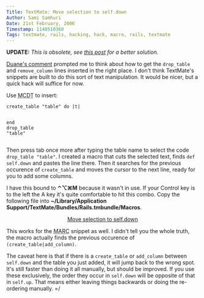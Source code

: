 ```yaml
---
Title: TextMate: Move selection to self.down
Author: Sami Samhuri
Date: 21st February, 2006
Timestamp: 1140510360
Tags: textmate, rails, hacking, hack, macro, rails, textmate
---
```


<p><strong>UPDATE:</strong> <em>This is obsolete, see <a href="/posts/2006/02/textmate-insert-text-into-self-down">this post</a> for a better solution.</em></p>

<p><a href="/posts/2006/02/some-textmate-snippets-for-rails-migrations.html#comment-3">Duane's comment</a> prompted me to think about how to get the <code>drop_table</code> and <code>remove_column</code> lines inserted in the right place. I don't think TextMate's snippets are built to do this sort of text manipulation. It would be nicer, but a quick hack will suffice for now.</p><p>Use <acronym title="Migration Create and Drop Table">MCDT</acronym> to insert:</p>

<div class="typocode"><pre><code class="typocode_ruby "><span class="ident">create_table</span> <span class="punct">"</span><span class="string">table</span><span class="punct">"</span> <span class="keyword">do</span> <span class="punct">|</span><span class="ident">t</span><span class="punct">|</span>

<span class="keyword">end</span>
<span class="ident">drop_table</span> <span class="punct">"</span><span class="string">table</span><span class="punct">"</span></code></pre></div>

<p>Then press tab once more after typing the table name to select the code <code>drop_table "table"</code>. I created a macro that cuts the selected text, finds <code>def self.down</code> and pastes the line there. Then it searches for the previous occurence of <code>create_table</code> and moves the cursor to the next line, ready for you to add some columns.</p>


<p>I have this bound to <strong>⌃⌥⌘M</strong> because it wasn't in use. If your Control key is to the left the A key it's quite comfortable to hit this combo. Copy the following file into <strong>~/Library/Application Support/TextMate/Bundles/Rails.tmbundle/Macros</strong>.</p>


<p style="text-align: center;"><a href="http://sami.samhuri.net/files/move-to-self.down.plist">Move selection to self.down</a></p>


<p>This works for the <acronym title="Migration Add and Remove Column">MARC</acronym> snippet as well. I didn't tell you the whole truth, the macro actually finds the previous occurence of <code>(create_table|add_column)</code>.</p>


<p>The caveat here is that if there is a <code>create_table</code> or <code>add_column</code> between <code>self.down</code> and the table you just added, it will jump back to the wrong spot. It's still faster than doing it all manually, but should be improved. If you use these exclusively, the order they occur in <code>self.down</code> will be opposite of that in <code>self.up</code>. That means either leaving things backwards or doing the re-ordering manually. =/</p>

